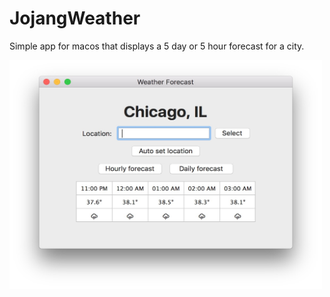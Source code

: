 # JojangWeather
Simple app for macos that displays a 5 day or 5 hour forecast for a city.

<img src="https://github.com/joezhang2/JojangWeather/blob/master/Screen%20Shot.jpg" width="500" height="366" />
